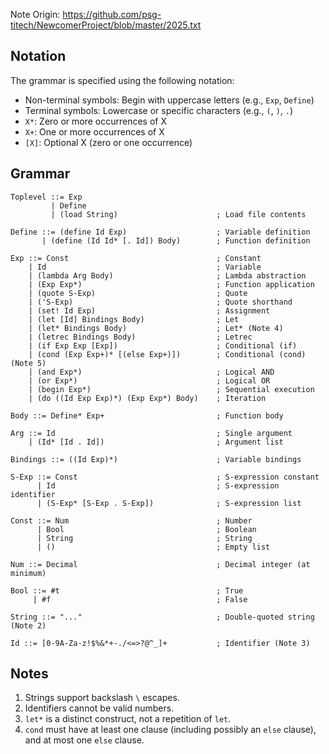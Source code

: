 Note
Origin: https://github.com/psg-titech/NewcomerProject/blob/master/2025.txt

## Notation

The grammar is specified using the following notation:

- Non-terminal symbols: Begin with uppercase letters (e.g., `Exp`, `Define`)
- Terminal symbols: Lowercase or specific characters (e.g., `(`, `)`, `.`)
- `X*`: Zero or more occurrences of X
- `X+`: One or more occurrences of X
- `[X]`: Optional X (zero or one occurrence)

## Grammar

```
Toplevel ::= Exp
         | Define
         | (load String)                      ; Load file contents

Define ::= (define Id Exp)                    ; Variable definition
       | (define (Id Id* [. Id]) Body)        ; Function definition

Exp ::= Const                                 ; Constant
    | Id                                      ; Variable
    | (lambda Arg Body)                       ; Lambda abstraction
    | (Exp Exp*)                              ; Function application
    | (quote S-Exp)                           ; Quote 
    | ('S-Exp)                                ; Quote shorthand 
    | (set! Id Exp)                           ; Assignment
    | (let [Id] Bindings Body)                ; Let
    | (let* Bindings Body)                    ; Let* (Note 4)
    | (letrec Bindings Body)                  ; Letrec
    | (if Exp Exp [Exp])                      ; Conditional (if)
    | (cond (Exp Exp+)* [(else Exp+)])        ; Conditional (cond) (Note 5)
    | (and Exp*)                              ; Logical AND
    | (or Exp*)                               ; Logical OR
    | (begin Exp*)                            ; Sequential execution
    | (do ((Id Exp Exp)*) (Exp Exp*) Body)    ; Iteration

Body ::= Define* Exp+                         ; Function body

Arg ::= Id                                    ; Single argument
    | (Id* [Id . Id])                         ; Argument list 

Bindings ::= ((Id Exp)*)                      ; Variable bindings

S-Exp ::= Const                               ; S-expression constant
      | Id                                    ; S-expression identifier
      | (S-Exp* [S-Exp . S-Exp])              ; S-expression list

Const ::= Num                                 ; Number
      | Bool                                  ; Boolean
      | String                                ; String
      | ()                                    ; Empty list

Num ::= Decimal                               ; Decimal integer (at minimum)

Bool ::= #t                                   ; True
     | #f                                     ; False

String ::= "..."                              ; Double-quoted string (Note 2)

Id ::= [0-9A-Za-z!$%&*+-./<=>?@^_]+           ; Identifier (Note 3)
```

## Notes

1. Strings support backslash `\` escapes.
2. Identifiers cannot be valid numbers.
3. `let*` is a distinct construct, not a repetition of `let`.
4. `cond` must have at least one clause (including possibly an `else` clause), and at most one `else` clause.
